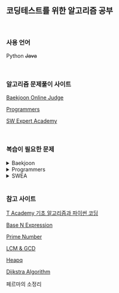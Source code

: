 ## 코딩테스트를 위한 알고리즘 공부

<br />


### 사용 언어

Python ~~Java~~

<br />


### 알고리즘 문제풀이 사이트

[Baekjoon Online Judge](https://www.acmicpc.net/)

[Programmers](https://programmers.co.kr/learn/challenges?tab=all_challenges)

[SW Expert Academy](https://swexpertacademy.com/main/code/problem/problemList.do)

<br />


### 복습이 필요한 문제

<!-- TABLE OF CONTENTS -->
<details>
  <summary>Baekjoon</summary>
</details>

<details>
  <summary>Programmers</summary>
  <ul>
    <li>
        <details>
            <summary>Level 3</summary>
            <ol>
                <li><a href="https://programmers.co.kr/learn/courses/30/lessons/43164">여행경로</a></li>
            </ol>
        </details>
    </li>
  </ul>
</details>

<details>
  <summary>SWEA</summary>
  <ol>
    <li><a href="https://swexpertacademy.com/main/code/problem/problemDetail.do?problemLevel=3&contestProbId=AWBOHEx66kIDFAWr&categoryId=AWBOHEx66kIDFAWr&categoryType=CODE&problemTitle=&orderBy=FIRST_REG_DATETIME&selectCodeLang=PYTHON&select-1=3&pageSize=10&pageIndex=6">최장 공통 부분수열</a></li>
    <li><a href="https://swexpertacademy.com/main/code/problem/problemDetail.do?problemLevel=3&contestProbId=AWBJAVpqrzQDFAWr&categoryId=AWBJAVpqrzQDFAWr&categoryType=CODE&problemTitle=&orderBy=FIRST_REG_DATETIME&selectCodeLang=PYTHON&select-1=3&pageSize=10&pageIndex=6">0/1 Knapsack</a></li>
    <li><a href="https://swexpertacademy.com/main/code/problem/problemDetail.do?problemLevel=3&contestProbId=AV-0U8FKZLQDFAXT&categoryId=AV-0U8FKZLQDFAXT&categoryType=CODE&problemTitle=&orderBy=FIRST_REG_DATETIME&selectCodeLang=PYTHON&select-1=3&pageSize=10&pageIndex=6">홍준이의 숫자놀이</a></li>
    <li><a href="https://swexpertacademy.com/main/code/problem/problemDetail.do?problemLevel=3&contestProbId=AWXGKdbqczEDFAUo&categoryId=AWXGKdbqczEDFAUo&categoryType=CODE&problemTitle=&orderBy=FIRST_REG_DATETIME&selectCodeLang=PYTHON&select-1=3&pageSize=10&pageIndex=9">[Professional] 조합</a></li>
  </ol>
</details>

<br />


### 참고 사이트

[T Academy 기초 알고리즘과 파이썬 코딩](https://www.youtube.com/watch?v=AhCib1thS7M&list=PL9mhQYIlKEhfg0aLdaO04wYUovLMXY4DU&index=1)

[Base N Expression](https://brownbears.tistory.com/468)

[Prime Number](https://velog.io/@koyo/python-is-prime-number)

[LCM & GCD](https://brownbears.tistory.com/454)

[Heapq](https://www.daleseo.com/python-heapq/)

[Dijkstra Algorithm](https://www.fun-coding.org/Chapter20-shortest-live.html)

페르마의 소정리